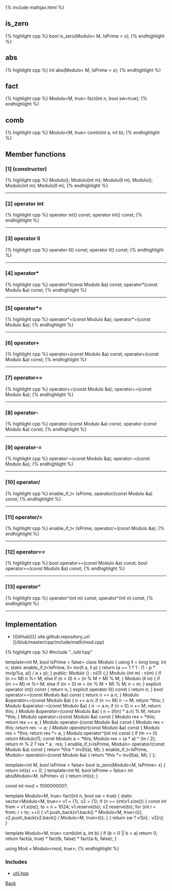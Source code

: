 {% include mathjax.html %}

## is_zero

{% highlight cpp %}
bool is_zero(Modulo< M, IsPrime > x);
{% endhighlight %}

## abs

{% highlight cpp %}
int abs(Modulo< M, IsPrime > x);
{% endhighlight %}

## fact

{% highlight cpp %}
Modulo<M, true> fact(int n, bool sw=true);
{% endhighlight %}

## comb

{% highlight cpp %}
Modulo<M, true> comb(int a, int b);
{% endhighlight %}

## Member functions

### [1] (constructor)
{% highlight cpp %}
Modulo();
Modulo(int m);
Modulo(ll m);
Modulo();
Modulo(int m);
Modulo(ll m);
{% endhighlight %}


---------------------------------------

### [2] operator int
{% highlight cpp %}
operator int() const;
operator int() const;
{% endhighlight %}


---------------------------------------

### [3] operator ll
{% highlight cpp %}
operator ll() const;
operator ll() const;
{% endhighlight %}


---------------------------------------

### [4] operator*
{% highlight cpp %}
operator*(const Modulo &a) const;
operator*(const Modulo &a) const;
{% endhighlight %}


---------------------------------------

### [5] operator*=
{% highlight cpp %}
operator*=(const Modulo &a);
operator*=(const Modulo &a);
{% endhighlight %}


---------------------------------------

### [6] operator+
{% highlight cpp %}
operator+(const Modulo &a) const;
operator+(const Modulo &a) const;
{% endhighlight %}


---------------------------------------

### [7] operator+=
{% highlight cpp %}
operator+=(const Modulo &a);
operator+=(const Modulo &a);
{% endhighlight %}


---------------------------------------

### [8] operator-
{% highlight cpp %}
operator-(const Modulo &a) const;
operator-(const Modulo &a) const;
{% endhighlight %}


---------------------------------------

### [9] operator-=
{% highlight cpp %}
operator-=(const Modulo &a);
operator-=(const Modulo &a);
{% endhighlight %}


---------------------------------------

### [10] operator/
{% highlight cpp %}
enable_if_t< IsPrime,  operator/(const Modulo &a) const;
{% endhighlight %}


---------------------------------------

### [11] operator/=
{% highlight cpp %}
enable_if_t< IsPrime,  operator/=(const Modulo &a);
{% endhighlight %}


---------------------------------------

### [12] operator==
{% highlight cpp %}
bool operator==(const Modulo &a) const;
bool operator==(const Modulo &a) const;
{% endhighlight %}


---------------------------------------

### [13] operator^
{% highlight cpp %}
operator^(int m) const;
operator^(int n) const;
{% endhighlight %}


---------------------------------------

## Implementation

- [GitHub]({{ site.github.repository_url }}/blob/master/cpp/include/math/mod.cpp)

{% highlight cpp %}
#include "../util.hpp"

template<int M, bool IsPrime = false>
class Modulo {
  using ll = long long;
  int n;
  static enable_if_t<IsPrime, ll> inv(ll a, ll p) {
    return (a == 1 ? 1 : (1 - p * inv(p%a, a)) / a + p);
  }
public:
  Modulo () : n(0) {;}
  Modulo (int m) : n(m) {
    if (n >= M) n %= M;
    else if (n < 0) n = (n % M + M) % M;
  }
  Modulo (ll m) {
    if (m >= M) m %= M;
    else if (m < 0) m = (m % M + M) % M;
    n = m;
  }
  explicit operator int() const { return n; }
  explicit operator ll() const { return n; }
  bool operator==(const Modulo &a) const { return n == a.n; }
  Modulo &operator+=(const Modulo &a) { n += a.n; if (n >= M) n -= M; return *this; }
  Modulo &operator-=(const Modulo &a) { n -= a.n; if (n < 0) n += M; return *this; }
  Modulo &operator*=(const Modulo &a) { n = (ll(n) * a.n) % M; return *this; }
  Modulo operator+(const Modulo &a) const { Modulo res = *this; return res += a; }
  Modulo operator-(const Modulo &a) const { Modulo res = *this; return res -= a; }
  Modulo operator*(const Modulo &a) const { Modulo res = *this; return res *= a; }
  Modulo operator^(int m) const {
    if (m == 0) return Modulo(1);
    const Modulo a = *this;
    Modulo res = (a * a) ^ (m / 2);
    return m % 2 ? res * a : res;
  }
  enable_if_t<IsPrime, Modulo> operator/(const Modulo &a) const {
    return *this * inv(ll(a), M);
  }
  enable_if_t<IsPrime, Modulo> operator/=(const Modulo &a) {
    return *this *= inv(ll(a), M);
  }
};

template<int M, bool IsPrime = false>
bool is_zero(Modulo<M, IsPrime> x) { return int(x) == 0; }
template<int M, bool IsPrime = false>
int abs(Modulo<M, IsPrime> x) { return int(x); }

const int mod = 1000000007;

template<int M = mod> Modulo<M, true> fact(int n, bool sw = true) {
  static vector<Modulo<M, true>> v1 = {1}, v2 = {1};
  if (n >= (int)v1.size()) {
    const int from = v1.size(), to = n + 1024;
    v1.reserve(to);
    v2.reserve(to);
    for (int i = from; i < to; ++i) {
      v1.push_back(v1.back() * Modulo<M, true>(i));
      v2.push_back(v2.back() / Modulo<M, true>(i));
    }
  }
  return sw ? v1[n] : v2[n];
}

template<int M = mod> Modulo<M, true> comb(int a, int b) {
  if (b < 0 || b > a) return 0;
  return fact<M>(a, true) * fact<M>(b, false) * fact<M>(a-b, false);
}

using Mod = Modulo<mod, true>;
{% endhighlight %}

### Includes

- [util.hpp](../util)

[Back](../..)
